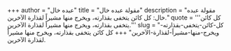 +++
author = "عبده خال"
title = "مقولة عبده خال"
description = "مقولة عبده خال: كل كائن يتخفى بقذارته، ويخرج منها مشيراً لقذارة الآخرين."
quote = '''كل كائن يتخفى بقذارته، ويخرج منها مشيراً لقذارة الآخرين.'''
slug = "كل-كائن-يتخفى-بقذارته-ويخرج-منها-مشيراً-لقذارة-الآخرين"
+++
كل كائن يتخفى بقذارته، ويخرج منها مشيراً لقذارة الآخرين.

